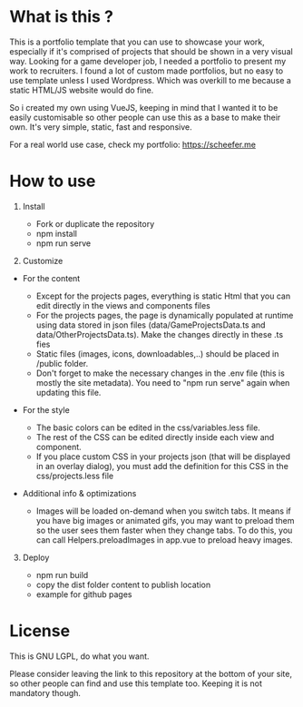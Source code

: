 # What is this ?
This is a portfolio template that you can use to showcase your work, especially if it's comprised of projects that should be shown in a very visual way.
Looking for a game developer job, I needed a portfolio to present my work to recruiters. I found a lot of custom made portfolios, but no easy to use template unless I used Wordpress. Which was overkill to me because a static HTML/JS website would do fine.

So i created my own using VueJS, keeping in mind that I wanted it to be easily customisable so other people can use this as a base to make their own. It's very simple, static, fast and responsive.

For a real world use case, check my portfolio: https://scheefer.me


# How to use

1. Install

    - Fork or duplicate the repository
    - npm install
    - npm run serve

2. Customize
* For the content
    - Except for the projects pages, everything is static Html that you can edit directly in the views and components files
    - For the projects pages, the page is dynamically populated at runtime using data stored in json files (data/GameProjectsData.ts and data/OtherProjectsData.ts). Make the changes directly in these .ts fies
    - Static files (images, icons, downloadables,..) should be placed in /public folder.
    - Don't forget to make the necessary changes in the .env file (this is mostly the site metadata). You need to "npm run serve" again when updating this file.

* For the style
    - The basic colors can be edited in the css/variables.less file.
    - The rest of the CSS can be edited directly inside each view and component.
    - If you place custom CSS in your projects json (that will be displayed in an overlay dialog), you must add the definition for this CSS in the css/projects.less file

* Additional info & optimizations
    - Images will be loaded on-demand when you switch tabs. It means if you have big images or animated gifs, you may want to preload them so the user sees them faster when they change tabs. To do this, you can call Helpers.preloadImages in app.vue to preload heavy images.

3. Deploy

    - npm run build
    - copy the dist folder content to publish location
    - example for github pages


# License

This is GNU LGPL, do what you want.

Please consider leaving the link to this repository at the bottom of your site, so other people can find and use this template too. Keeping it is not mandatory though.
